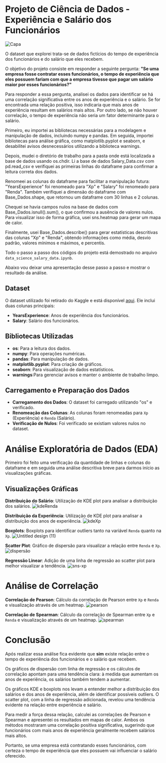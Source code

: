 # Projeto de Ciência de Dados - Experiência e Salário dos Funcionários
![Capa](https://github.com/user-attachments/assets/d581e5e0-3ee7-44fc-bfae-c31dbbb087b1)

O dataset que explorei trata-se de dados fictícios do tempo de experiência dos funcionários e do salário que eles recebem.

O objetivo do projeto consiste em responder a seguinte pergunta: **"Se uma empresa fosse contratar esses funcionários, o tempo de experiência que eles possuem fariam com que a empresa tivesse que pagar um salário maior por esses funcionários?"**

Para responder a essa pergunta, analisei os dados para identificar se há uma correlação significativa entre os anos de experiência e o salário. Se for encontrada uma relação positiva, isso indicaria que mais anos de experiência resultam em salários mais altos. Por outro lado, se não houver correlação, o tempo de experiência não seria um fator determinante para o salário.

Primeiro, eu importei as bibliotecas necessárias para a modelagem e manipulação de dados, incluindo numpy e pandas. Em seguida, importei bibliotecas para análise gráfica, como matplotlib.pyplot e seaborn, e desabilitei avisos desnecessários utilizando a biblioteca warnings.

Depois, mudei o diretório de trabalho para a pasta onde está localizada a base de dados usando os.chdir. Li a base de dados Salary_Data.csv com pd.read_csv e verifiquei as primeiras linhas do dataframe para confirmar a leitura correta dos dados.

Renomeei as colunas do dataframe para facilitar a manipulação futura: "YearsExperience" foi renomeado para "Xp" e "Salary" foi renomeado para "Renda". Também verifiquei a dimensão do dataframe com Base_Dados.shape, que retornou um dataframe com 30 linhas e 2 colunas.

Chequei se havia campos nulos na base de dados com Base_Dados.isnull().sum(), o que confirmou a ausência de valores nulos. Para visualizar isso de forma gráfica, usei sns.heatmap para gerar um mapa de calor.

Finalmente, usei Base_Dados.describe() para gerar estatísticas descritivas das colunas "Xp" e "Renda", obtendo informações como média, desvio padrão, valores mínimos e máximos, e percentis.

Todo o passo a passo dos códigos do projeto está demostrado no arquivo `data_science_salary_data.ipynb`.

Abaixo vou deixar uma apresentação desse passo a passo e mostrar o resultado da análise.

## Dataset

O dataset utilizado foi retirado do Kaggle e está disponível [aqui](https://www.kaggle.com/datasets/karthickveerakumar/salary-data-simple-linear-regression/data). Ele inclui duas colunas principais:
- **YearsExperience**: Anos de experiência dos funcionários.
- **Salary**: Salário dos funcionários.

## Bibliotecas Utilizadas

- **os**: Para a leitura dos dados.
- **numpy**: Para operações numéricas.
- **pandas**: Para manipulação de dados.
- **matplotlib.pyplot**: Para criação de gráficos.
- **seaborn**: Para visualização de dados estatísticos.
- **warnings**:Para gerenciar avisos e manter o ambiente de trabalho limpo.

## Carregamento e Preparação dos Dados

- **Carregamento dos Dados**: O dataset foi carregado utilizando "os" e verificado.
- **Renomeação das Colunas**: As colunas foram renomeadas para `Xp` (Experiência) e `Renda` (Salário).
- **Verificação de Nulos**: Foi verificado se existiam valores nulos no dataset.

# Análise Exploratória de Dados (EDA)

Primeiro foi feito uma verificação da quantidade de linhas e colunas do dataframe e em seguida uma análise descritiva breve para darmos início as visualizações gráficas.
## Visualizações Gráficas
**Distribuição do Salário**: Utilização de KDE plot para analisar a distribuição dos salários.
![kdeRenda](https://github.com/user-attachments/assets/2e9a6419-04d3-4dd2-a6f9-6fbd6c5f7f55)

**Distribuição da Experiência**: Utilização de KDE plot para analisar a distribuição dos anos de experiência.
![kdeXp](https://github.com/user-attachments/assets/a7ac75f3-ed04-4c4e-90be-b65e320fdb2f)

**Boxplots**: Boxplots para identificar outliers tanto na variável `Renda` quanto na `Xp`.
![Untitled design (11)](https://github.com/user-attachments/assets/613b4023-098d-4ef5-b536-19ecd9fffe67)

**Scatter Plot**: Gráfico de dispersão para visualizar a relação entre `Renda` e `Xp`.
![dispersão](https://github.com/user-attachments/assets/fd783709-ccb9-40d4-8869-6e7c5c4312c5)

**Regressão Linear**: Adição de uma linha de regressão ao scatter plot para melhor visualizar a tendência.
![sns-xp](https://github.com/user-attachments/assets/3858bfdd-6dbb-403b-9ddc-f97ee6a67910)


# Análise de Correlação

**Correlação de Pearson**: Cálculo da correlação de Pearson entre `Xp` e `Renda` e visualização através de um heatmap.
![pearson](https://github.com/user-attachments/assets/53fcc0e7-e0f0-4d2d-a83b-e6e02da3fe9c)

**Correlação de Spearman**: Cálculo da correlação de Spearman entre `Xp` e `Renda` e visualização através de um heatmap.
![spearman](https://github.com/user-attachments/assets/df84cdad-4f80-4d87-9987-7f40e949a7b5)

# Conclusão

Após realizar essa análise fica evidente que **sim** existe relação entre o tempo de experiência dos funcionários e o salário que recebem.

Os gráficos de dispersão com linha de regressão e os cálculos de correlação apontam para uma tendência clara: à medida que aumentam os anos de experiência, os salários também tendem a aumentar.

Os gráficos KDE e boxplots nos levam a entender melhor a distribuição dos salários e dos anos de experiência, além de identificar possíveis outliers. O scatter plot, com a linha de regressão adicionada, revelou uma tendência evidente na relação entre experiência e salário.

Para medir a força dessa relação, calculei as correlações de Pearson e Spearman e apresentei os resultados em mapas de calor. Ambos os métodos mostraram uma correlação positiva significativa, sugerindo que funcionários com mais anos de experiência geralmente recebem salários mais altos.

Portanto, se uma empresa está contratando esses funcionários, com certeza o tempo de experiência que eles possuem vai influenciar o salário oferecido.
